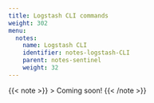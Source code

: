 ```yaml
---
title: Logstash CLI commands
weight: 302
menu:
  notes:
    name: Logstash CLI
    identifier: notes-logstash-CLI
    parent: notes-sentinel
    weight: 32
---
```


<div style="display: block; width: 100%; max-width: none;">
{{< note >}}
> Coming soon!
{{< /note >}}
</div>